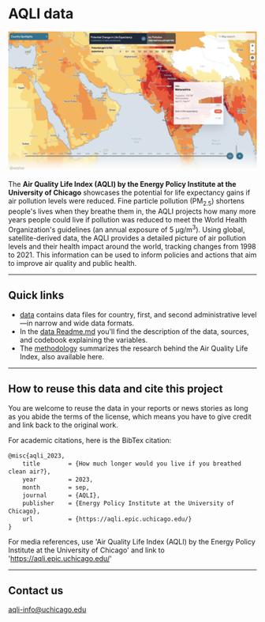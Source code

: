 # AQLI data
![Screenshot of the desktop view of the AQLI tool](aqli.png)

The **Air Quality Life Index (AQLI) by the Energy Policy Institute at the University of Chicago** showcases the potential for life expectancy gains if air pollution levels were reduced. Fine particle pollution (PM<sub>2.5</sub>) shortens people's lives when they breathe them in, the AQLI projects how many more years people could live if pollution was reduced to meet the World Health Organization's guidelines (an annual exposure of 5 µg/m<sup>3</sup>). Using global, satellite-derived data, the AQLI provides a detailed picture of air pollution levels and their health impact around the world, tracking changes from 1998 to 2021. This information can be used to inform policies and actions that aim to improve air quality and public health.

---
## Quick links
* [data](./data/) contains data files for country, first, and second administrative level —in narrow and wide data formats.
* In the [data Readme.md](./data/Readme.md) you'll find the description of the data, sources, and codebook explaining the variables.
* The [methodology](https://aqli.epic.uchicago.edu/about/methodology/) summarizes the research behind the Air Quality Life Index, also available here.

---
## How to reuse this data and cite this project
You are welcome to reuse the data in your reports or news stories as long as you abide the terms of the license, which means you have to give credit and link back to the original work.

For academic citations, here is the BibTex citation:

```
@misc{aqli_2023,
	title        = {How much longer would you live if you breathed clean air?},
	year         = 2023,
	month        = sep,
	journal      = {AQLI},
	publisher    = {Energy Policy Institute at the University of Chicago},
	url          = {https://aqli.epic.uchicago.edu/}
}
```

For media references, use 'Air Quality Life Index (AQLI) by the Energy Policy Institute at the University of Chicago' and link to 'https://aqli.epic.uchicago.edu/'

---
## Contact us

aqli-info@uchicago.edu 

